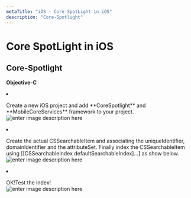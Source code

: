 ```yaml
---
metaTitle: "iOS - Core SpotLight in iOS"
description: "Core-Spotlight"
---
```


# Core SpotLight in iOS



## Core-Spotlight


**Objective-C**

<li>
<p>Create a new iOS project and add **CoreSpotlight** and **MobileCoreServices** framework to your project.
<img src="http://i.stack.imgur.com/7HUAH.png" alt="enter image description here" /></p>
</li>
<li>
<p>Create the actual CSSearchableItem and associating the uniqueIdentifier, domainIdentifier and the attributeSet. Finally index the CSSearchableItem using [[CSSearchableIndex defaultSearchableIndex]...] as show below.
<img src="http://i.stack.imgur.com/Glctb.png" alt="enter image description here" /></p>
</li>
<li>
<p>OK!Test the index!<br />
<img src="http://i.stack.imgur.com/LTPGF.png" alt="enter image description here" /></p>
</li>

